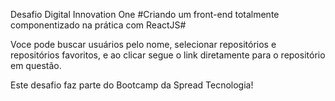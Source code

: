 Desafio Digital Innovation One
#Criando um front-end totalmente componentizado na prática com ReactJS#

Voce pode buscar usuários pelo nome, selecionar repositórios e repositórios favoritos, e
ao clicar segue o link diretamente para o repositório em questão.

Este desafio faz parte do Bootcamp da Spread Tecnologia!

